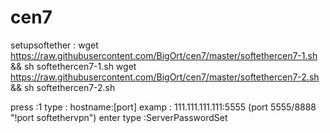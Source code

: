 # cen7

setupsoftether :
wget https://raw.githubusercontent.com/BigOrt/cen7/master/softethercen7-1.sh && sh softethercen7-1.sh
wget https://raw.githubusercontent.com/BigOrt/cen7/master/softethercen7-2.sh && sh softethercen7-2.sh

press :1
type  : hostname:[port] examp : 111.111.111.111:5555 (port 5555/8888 "!port softethervpn")
enter
type :ServerPasswordSet
